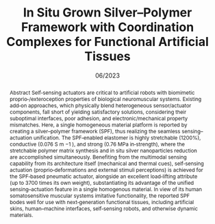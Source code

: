 ---
title: In Situ Grown Silver–Polymer Framework with Coordination Complexes for Functional Artificial Tissues
authors:
- Songlin Zhang
- Yibing Deng
- Alberto Libanori
- Yihao Zhou
- Jiachen Yang
- Trinny Tat
- Lin Yang
- Wanxin Sun
- Peng Zheng
- You‐Liang Zhu
- Jun Chen
- Swee Ching Tan
date: 06/2023
doi: 10.1002/adma.202207916
publish_types: 期刊文章
publication: Advanced Materials
publication_short: Advanced Materials
abstract: Abstract                            Self‐sensing actuators are critical to artificial robots  with biomimetic proprio‐/exteroception properties of biological  neuromuscular systems. Existing add‐on approaches, which physically  blend heterogeneous sensor/actuator components, fall short of yielding  satisfactory solutions, considering their suboptimal interfaces, poor  adhesion, and electronic/mechanical property mismatches. Here, a single  homogeneous material platform is reported by creating a silver–polymer  framework (SPF), thus realizing the seamless sensing–actuation  unification. The SPF‐enabled elastomer is highly stretchable (1200%),  conductive (0.076 S m               −1               ), and strong (0.76 MPa in‐strength), where the  stretchable polymer matrix synthesis and in situ silver nanoparticles  reduction are accomplished simultaneously. Benefiting from the  multimodal sensing capability from its architecture itself (mechanical  and thermal cues), self‐sensing actuation (proprio‐deformations and  external stimuli perceptions) is achieved for the SPF‐based pneumatic  actuator, alongside an excellent load‐lifting attribute (up to 3700  times its own weight), substantiating its advantage of the unified  sensing–actuation feature in a single homogenous material. In view of  its human somatosensitive muscular systems imitative functionality, the  reported SPF bodes well for use with next‐generation functional tissues,  including artificial skins, human–machine interfaces, self‐sensing  robots, and otherwise dynamic materials.
url_pdf: https://onlinelibrary.wiley.com/doi/10.1002/adma.202207916
---